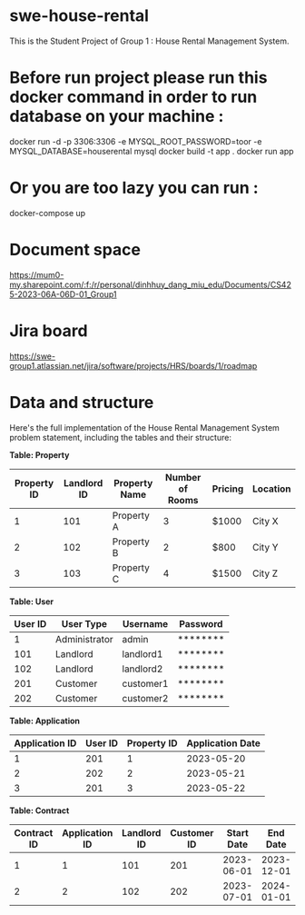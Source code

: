 # swe-house-rental
This is the Student Project of Group 1 : House Rental Management System.

# Before run project please run this docker command in order to run database on your machine : 
docker run -d -p 3306:3306 -e MYSQL_ROOT_PASSWORD=toor -e MYSQL_DATABASE=houserental mysql
docker build -t app .
docker run app

# Or you are too lazy you can run :
docker-compose up

# Document space
https://mum0-my.sharepoint.com/:f:/r/personal/dinhhuy_dang_miu_edu/Documents/CS425-2023-06A-06D-01_Group1

# Jira board
https://swe-group1.atlassian.net/jira/software/projects/HRS/boards/1/roadmap

# Data and structure
Here's the full implementation of the House Rental Management System problem statement, including the tables and their structure:

**Table: Property**

| Property ID | Landlord ID | Property Name | Number of Rooms | Pricing | Location |
|-------------|-------------|---------------|-----------------|---------|----------|
| 1           | 101         | Property A    | 3               | $1000   | City X   |
| 2           | 102         | Property B    | 2               | $800    | City Y   |
| 3           | 103         | Property C    | 4               | $1500   | City Z   |

**Table: User**

| User ID | User Type     | Username   | Password |
|---------|---------------|------------|----------|
| 1       | Administrator | admin      | ******** |
| 101     | Landlord      | landlord1  | ******** |
| 102     | Landlord      | landlord2  | ******** |
| 201     | Customer      | customer1  | ******** |
| 202     | Customer      | customer2  | ******** |

**Table: Application**

| Application ID | User ID | Property ID | Application Date |
|----------------|---------|-------------|-----------------|
| 1              | 201     | 1           | 2023-05-20      |
| 2              | 202     | 2           | 2023-05-21      |
| 3              | 201     | 3           | 2023-05-22      |

**Table: Contract**

| Contract ID | Application ID | Landlord ID | Customer ID | Start Date | End Date   |
|-------------|----------------|-------------|-------------|------------|------------|
| 1           | 1              | 101         | 201         | 2023-06-01 | 2023-12-01 |
| 2           | 2              | 102         | 202         | 2023-07-01 | 2024-01-01 |

